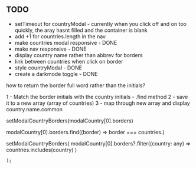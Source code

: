 ## TODO

- setTimeout for countryModal - currently when you click off and on too quickly, the aray hasnt filled and the container is blank
- add +1 for countries.length in the nav
- make countries modal responsive - DONE
- make nav responsive - DONE
- display country name rather than abbrev for borders
- link between countries when click on border
- style countryModal - DONE
- create a darkmode toggle - DONE

how to return the border full word rather than the initials?

1 - Match the border initials with the country initials - .find method
2 - save it to a new array (array of countries)
3 - map through new array and display country.name.common

setModalCountryBorders(modalCountry[0].borders)

modalCountry[0].borders.find((border) => border === countries.)


  setModalCountryBorders(
      modalCountry[0].borders?.filter((country: any) =>
        countries.includes(country)
      )

    );